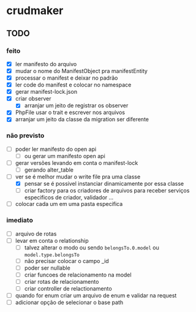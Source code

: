 # crudmaker

## TODO

### feito
- [x] ler manifesto do arquivo
- [x] mudar o nome do ManifestObject pra manifestEntity
- [x] processar o manifest e deixar no padrão
- [x] ler code do manifest e colocar no namespace
- [x] gerar manifest-lock.json
- [x] criar observer
  - [x] arranjar um jeito de registrar os observer
- [x] PhpFile usar o trait e escrever nos arquivos
- [x] arranjar um jeito da classe da migration ser diferente

### não previsto
- [ ] poder ler manifesto do open api
  - [ ] ou gerar um manifesto open api
- [ ] gerar versões levando em conta o manifest-lock
  - [ ] gerando alter_table
- [ ] ver se é melhor mudar o write file pra uma classe
  - [x] pensar se é possivel instanciar dinamicamente por essa classe
  - [ ] criar factory para os criadores de arquivos para receber serviços especificos de criador, validador ...
- [ ] colocar cada um em uma pasta especifica

### imediato
- [ ] arquivo de rotas
- [ ] levar em conta o relationship
  - [ ] talvez alterar o modo ou sendo `belongsTo.0.model` ou `model.type.belongsTo`
  - [ ] não precisar colocar o campo _id
  - [ ] poder ser nullable
  - [ ] criar funcoes de relacionamento na model
  - [ ] criar rotas de relacionamento
  - [ ] criar controller de relactionamento
- [ ] quando for enum criar um arquivo de enum e validar na request
- [ ] adicionar opção de selecionar o base path